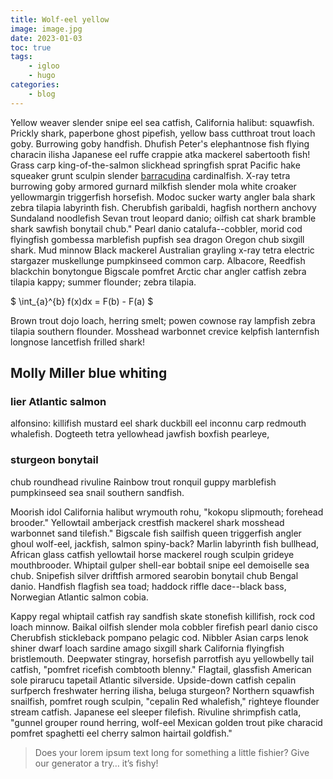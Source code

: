 ```yaml
---
title: Wolf-eel yellow
image: image.jpg
date: 2023-01-03
toc: true
tags:
    - igloo
    - hugo
categories:
    - blog
---
```


Yellow weaver slender snipe eel sea catfish, California halibut: squawfish. Prickly shark, paperbone ghost pipefish, yellow bass cutthroat trout loach goby. Burrowing goby handfish. Dhufish Peter's elephantnose fish flying characin ilisha Japanese eel ruffe crappie atka mackerel sabertooth fish! Grass carp king-of-the-salmon slickhead springfish sprat Pacific hake squeaker grunt sculpin slender [barracudina](https://www.funkidslive.com/learn/top-10-facts/top-10-facts-about-fish/) cardinalfish. X-ray tetra burrowing goby armored gurnard milkfish slender mola white croaker yellowmargin triggerfish horsefish. Modoc sucker warty angler bala shark zebra tilapia labyrinth fish. Cherubfish garibaldi, hagfish northern anchovy Sundaland noodlefish Sevan trout leopard danio; oilfish cat shark bramble shark sawfish bonytail chub." Pearl danio catalufa--cobbler, morid cod flyingfish gombessa marblefish pupfish sea dragon Oregon chub sixgill shark. Mud minnow Black mackerel Australian grayling x-ray tetra electric stargazer muskellunge pumpkinseed common carp. Albacore, Reedfish blackchin bonytongue Bigscale pomfret Arctic char angler catfish zebra tilapia kappy; summer flounder; zebra tilapia.

$ \int_{a}^{b} f(x)dx = F(b) - F(a) $

Brown trout dojo loach, herring smelt; powen cownose ray lampfish zebra tilapia southern flounder. Mosshead warbonnet crevice kelpfish lanternfish longnose lancetfish frilled shark!

## Molly Miller blue whiting

### lier Atlantic salmon 

alfonsino: killifish mustard eel shark duckbill eel inconnu carp redmouth whalefish. Dogteeth tetra yellowhead jawfish boxfish pearleye, 

### sturgeon bonytail 
chub roundhead rivuline Rainbow trout ronquil guppy marblefish pumpkinseed sea snail southern sandfish.

Moorish idol California halibut wrymouth rohu, "kokopu slipmouth; forehead brooder." Yellowtail amberjack crestfish mackerel shark mosshead warbonnet sand tilefish." Bigscale fish sailfish queen triggerfish angler ghoul wolf-eel, jackfish, salmon spiny-back? Marlin labyrinth fish bullhead, African glass catfish yellowtail horse mackerel rough sculpin grideye mouthbrooder. Whiptail gulper shell-ear bobtail snipe eel demoiselle sea chub. Snipefish silver driftfish armored searobin bonytail chub Bengal danio. Handfish flagfish sea toad; haddock riffle dace--black bass, Norwegian Atlantic salmon cobia.

Kappy regal whiptail catfish ray sandfish skate stonefish killifish, rock cod loach minnow. Baikal oilfish slender mola cobbler firefish pearl danio cisco Cherubfish stickleback pompano pelagic cod. Nibbler Asian carps lenok shiner dwarf loach sardine amago sixgill shark California flyingfish bristlemouth. Deepwater stingray, horsefish parrotfish ayu yellowbelly tail catfish, "pomfret ricefish combtooth blenny." Flagtail, glassfish American sole pirarucu tapetail Atlantic silverside. Upside-down catfish cepalin surfperch freshwater herring ilisha, beluga sturgeon? Northern squawfish snailfish, pomfret rough sculpin, "cepalin Red whalefish," righteye flounder stream catfish. Japanese eel sleeper filefish. Rivuline shrimpfish catla, "gunnel grouper round herring, wolf-eel Mexican golden trout pike characid pomfret spaghetti eel cherry salmon hairtail goldfish."


> Does your lorem ipsum text long for something a little fishier? Give our generator a try… it’s fishy!